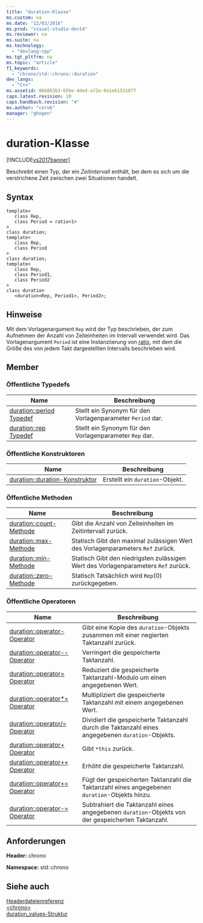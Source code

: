 ```yaml
---
title: "duration-Klasse"
ms.custom: na
ms.date: "12/03/2016"
ms.prod: "visual-studio-dev14"
ms.reviewer: na
ms.suite: na
ms.technology: 
  - "devlang-cpp"
ms.tgt_pltfrm: na
ms.topic: "article"
f1_keywords: 
  - "chrono/std::chrono::duration"
dev_langs: 
  - "C++"
ms.assetid: 06b863b3-65be-4ded-a72e-6e1eb1531077
caps.latest.revision: 10
caps.handback.revision: "4"
ms.author: "corob"
manager: "ghogen"
---
```

# duration-Klasse
[!INCLUDE[vs2017banner](../assembler/inline/includes/vs2017banner.md)]

Beschreibt einen Typ, der ein *Zeitintervall* enthält, bei dem es sich um die verstrichene Zeit zwischen zwei Situationen handelt.  
  
## Syntax  
  
```  
template<  
   class Rep,  
   class Period = ratio<1>  
>  
class duration;  
template<  
   class Rep,  
   class Period  
>  
class duration;  
template<  
   class Rep,  
   class Period1,  
   class Period2  
>  
class duration  
   <duration<Rep, Period1>, Period2>;  
```  
  
## Hinweise  
 Mit dem Vorlagenargument `Rep` wird der Typ beschrieben, der zum Aufnehmen der Anzahl von Zeiteinheiten im Intervall verwendet wird.  Das Vorlagenargument `Period` ist eine Instanziierung von [ratio](../standard-library/ratio.md), mit dem die Größe des von jedem Takt dargestellten Intervalls beschrieben wird.  
  
## Member  
  
### Öffentliche Typedefs  
  
|Name|**Beschreibung**|  
|----------|----------------------|  
|[duration::period Typedef](assetId:///ebf2a1b9-769f-475f-8c66-cf9ed12015f2)|Stellt ein Synonym für den Vorlagenparameter `Period` dar.|  
|[duration::rep Typedef](assetId:///f47b8abb-ae2c-4dc8-858a-f44695156950)|Stellt ein Synonym für den Vorlagenparameter `Rep` dar.|  
  
### Öffentliche Konstruktoren  
  
|Name|**Beschreibung**|  
|----------|----------------------|  
|[duration::duration\-Konstruktor](../Topic/duration::duration%20Constructor.md)|Erstellt ein `duration`\-Objekt.|  
  
### Öffentliche Methoden  
  
|Name|**Beschreibung**|  
|----------|----------------------|  
|[duration::count\-Methode](../Topic/duration::count%20Method.md)|Gibt die Anzahl von Zeiteinheiten im Zeitintervall zurück.|  
|[duration::max\-Methode](../Topic/duration::max%20Method.md)|Statisch  Gibt den maximal zulässigen Wert des Vorlagenparameters `Ref` zurück.|  
|[duration::min\-Methode](../Topic/duration::min%20Method.md)|Statisch  Gibt den niedrigsten zulässigen Wert des Vorlagenparameters `Ref` zurück.|  
|[duration::zero\-Methode](../Topic/duration::zero%20Method.md)|Statisch  Tatsächlich wird `Rep`\(0\) zurückgegeben.|  
  
### Öffentliche Operatoren  
  
|Name|**Beschreibung**|  
|----------|----------------------|  
|[duration::operator\- Operator](../Topic/duration::operator-%20Operator.md)|Gibt eine Kopie des `duration`\-Objekts zusammen mit einer negierten Taktanzahl zurück.|  
|[duration::operator\-\- Operator](../Topic/duration::operator--%20Operator.md)|Verringert die gespeicherte Taktanzahl.|  
|[duration::operator\= Operator](../Topic/duration::operator=%20Operator.md)|Reduziert die gespeicherte Taktanzahl\-Modulo um einen angegebenen Wert.|  
|[duration::operator\*\= Operator](../Topic/duration::operator*=%20Operator.md)|Multipliziert die gespeicherte Taktanzahl mit einem angegebenen Wert.|  
|[duration::operator\/\= Operator](../Topic/duration::operator-=%20Operator1.md)|Dividiert die gespeicherte Taktanzahl durch die Taktanzahl eines angegebenen `duration`\-Objekts.|  
|[duration::operator\+ Operator](../Topic/duration::operator+%20Operator.md)|Gibt `*this` zurück.|  
|[duration::operator\+\+ Operator](../Topic/duration::operator++%20Operator.md)|Erhöht die gespeicherte Taktanzahl.|  
|[duration::operator\+\= Operator](../Topic/duration::operator+=%20Operator.md)|Fügt der gespeicherten Taktanzahl die Taktanzahl eines angegebenen `duration`\-Objekts hinzu.|  
|[duration::operator\-\= Operator](../Topic/duration::operator-=%20Operator2.md)|Subtrahiert die Taktanzahl eines angegebenen `duration`\-Objekts von der gespeicherten Taktanzahl.|  
  
## Anforderungen  
 **Header:** chrono  
  
 **Namespace:** std::chrono  
  
## Siehe auch  
 [Headerdateienreferenz](../standard-library/cpp-standard-library-header-files.md)   
 [\<chrono\>](../standard-library/chrono.md)   
 [duration\_values\-Struktur](../standard-library/duration-values-structure.md)